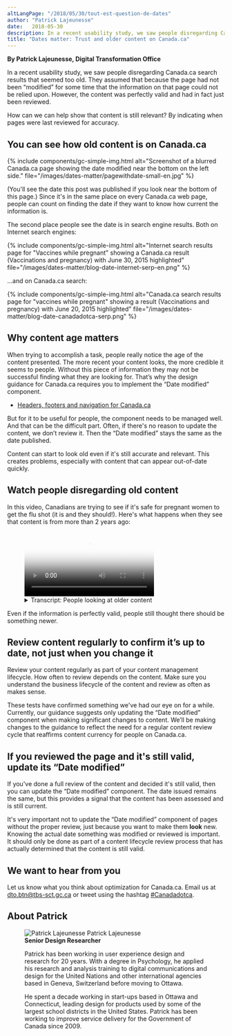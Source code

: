 ```yaml
---
altLangPage: "/2018/05/30/tout-est-question-de-dates"
author: "Patrick Lajeunesse"
date:   2018-05-30
description: In a recent usability study, we saw people disregarding Canada.ca search results that seemed too old. Find out how you can validate your content and show that it's still current.
title: "Dates matter: Trust and older content on Canada.ca"
---
```

**By Patrick Lajeunesse, Digital Transformation Office**

In a recent usability study, we saw people disregarding Canada.ca search results that seemed too old. They assumed that because the page had not been “modified” for some time that the information on that page could not be relied upon. However, the content was perfectly valid and had in fact just been reviewed.

How can we can help show that content is still relevant? By indicating when pages were last reviewed for accuracy.

## You can see how old content is on Canada.ca
{% include components/gc-simple-img.html
   alt="Screenshot of a blurred Canada.ca page showing the date modified near the bottom on the left side."
   file="/images/dates-matter/pagewithdate-small-en.jpg"
%}

(You'll see the date this post was published if you look near the bottom of this page.)
Since it's in the same place on every Canada.ca web page, people can count on finding the date if they want to know how current the information is.

The second place people see the date is in search engine results. Both on Internet search engines:

{% include components/gc-simple-img.html
   alt="Internet search results page for &quot;Vaccines while pregnant&quot; showing a Canada.ca result (Vaccinations and pregnancy) with June 30, 2015 highlighted"
   file="/images/dates-matter/blog-date-internet-serp-en.png"
%}

...and on Canada.ca search:

{% include components/gc-simple-img.html
   alt="Canada.ca search results page for &quot;vaccines while pregnant&quot; showing a result (Vaccinations and pregnancy) with June 20, 2015 highlighted"
   file="/images/dates-matter/blog-date-canadadotca-serp.png"
%}

## Why content age matters

When trying to accomplish a task, people really notice the age of the content presented. The more recent your content looks, the more credible it seems to people. Without this piece of information they may not be successful finding what they are looking for.
That’s why the design guidance for Canada.ca requires you to implement the “Date modified” component.

<ul>
  <li><a href="https://www.canada.ca/en/treasury-board-secretariat/services/government-communications/canada-content-information-architecture-specification/headers-footers-navigation.html#toc3">Headers, footers and navigation for Canada.ca</a></li>
</ul>

But for it to be useful for people, the component needs to be managed well. And that can be the difficult part. Often, if there's no reason to update the content, we don’t review it. Then the “Date modified” stays the same as the date published.

Content can start to look old even if it's still accurate and relevant. This creates problems, especially with content that can appear out-of-date quickly.


## Watch people disregarding old content

In this video, Canadians are trying to see if it's safe for pregnant women to get the flu shot (it is and they should!). Here's what happens when they see that content is from more than 2 years ago:


<figure class="wb-mltmd wb-init video cc_on gc-complex-img" role="group">
  <video poster="/images/dates-matter/old-content-video-poster.jpg" title="Thinking information is out of date">
    <source type="video/mp4" src="/images/dates-matter/trust-of-old-content-en.mp4" />
    <track src="#inline-captions" kind="captions" data-type="text/html" srclang="en" label="English" />
  </video>
  <figcaption>
    <details id="inline-captions">
      <summary>Transcript: People looking at older content</summary>
      <p class="wet-boew-vd">(Participant 1)</p>
      <p class="wet-boew-vd">(Video showing someone looking at a Canada.ca search results page. Text appears pointing to a result for "Vaccination and pregnancy", which has a date of "June 20, 2015".)</p>
      <span class="wb-tmtxt" data-begin="6.02s" data-dur="6.84s">And, so this is from 2015 so I'll just scroll down a little bit to see if maybe...</span>
      <p class="wet-boew-vd">(The picture zooms into filter controls on the side of the page. The mouse moves over "By date: Past year" and clicks the link.)</p>
      <span class="wb-tmtxt" data-begin="14.12s" data-dur="4.84s">...maybe from the past year - I'll filter my results...</span>
      <p class="wet-boew-vd">(The search results reload and the Vaccination and pregnancy page is gone.)</p>
      <span class="wb-tmtxt" data-begin="17.12s" data-dur="4.84s">...in case there's something more current.</span>
      <p class="wet-boew-vd">(Text appears saying that "The filter hid the best result".)</p>
      <p class="wet-boew-vd">(Participant 2)</p>
      <p class="wet-boew-vd">(Someone is looking at a Canada.ca search results page on a mobile phone.)</p>
      <span class="wb-tmtxt" data-begin="26.12s" data-dur="3.84s">This information goes back to 2015.</span>
      <p class="wet-boew-vd">(They tap the first result and see the Vaccination and pregnancy page. They begin scrolling down.)</p>
      <span class="wb-tmtxt" data-begin="29.00s" data-dur="4.84s">I wonder if there's anything that's newer than that.</span>
      <span class="wb-tmtxt" data-begin="32.00s" data-dur="3.84s">Although that's still pretty current...</span>
      <span class="wb-tmtxt" data-begin="36.41s" data-dur="3.84s">...I'd feel better if there was something a little newer.</span>
      <p class="wet-boew-vd">(Participant 3)</p>
      <p class="wet-boew-vd">(Another person on a different mobile phone is looking at Canada.ca search results. They scroll down and look at the first result.)</p>
      <span class="wb-tmtxt" data-begin="48.72s" data-dur="2.84s">Vaccination and pregnancy ok...</span>
      <p class="wet-boew-vd">(They seem ready to tap the link to the page, but hesitate.)</p>
      <span class="wb-tmtxt" data-begin="52.42s" data-dur="3.84s">...but that's like from 2015</span>
      <span class="wb-tmtxt" data-begin="55.12s" data-dur="3.84s">Where's the latest information from it?</span>
    </details>
  </figcaption>
</figure>

Even if the information is perfectly valid, people still thought there should be something newer.

## Review content regularly to confirm it’s up to date, not just when you change it

Review your content regularly as part of your content management lifecycle. How often to review depends on the content. Make sure you understand the business lifecycle of the content and review as often as makes sense.

These tests have confirmed something we've had our eye on for a while. Currently, our guidance suggests only updating the “Date modified” component when making significant changes to content. We’ll be making changes to the guidance to reflect the need for a regular content review cycle that reaffirms content currency for people on Canada.ca.

## If you reviewed the page and it's still valid, update its “Date modified”

If you've done a full review of the content and decided it's still valid, then you can update the “Date modified” component. The date issued remains the same, but this provides a signal that the content has been assessed and is still current.

It's very important not to update the “Date modified” component of pages without the proper review, just because you want to make them <strong>look</strong> new. Knowing the actual date something was modified or reviewed is important. It should only be done as part of a content lifecycle review process that has actually determined that the content is still valid.

## We want to hear from you

Let us know what you think about optimization for Canada.ca. Email us at [dto.btn@tbs-sct.gc.ca](mailto:dto.btn@tbs-sct.gc.ca) or tweet using the hashtag <a href="https://twitter.com/search?q=%23Canadadotca">#Canadadotca</a>.

## About Patrick
<figure class="row">
  <div class="col-md-3 col-xs-12">
    <div class="pull-left mrgn-bttm-md">
    <img class="img-responsive mrgn-bttm-md" src="/images/DTO-aboutus/DTO_blog_photo_DSC_3035_277x370.jpg" alt="Patrick Lajeunesse" />
        Patrick Lajeunesse <br />
        <b>Senior Design Researcher</b>
    </div>
  </div>
  <div class="col-md-9 col-xs-12">
    <figcaption>
      <p>Patrick has been working in user experience design and research for 20 years. With a degree in Psychology, he applied his research and analysis training to digital communications and design for the United Nations and other international agencies based in Geneva, Switzerland before moving to Ottawa.</p><p>He spent a decade working in start-ups based in Ottawa and Connecticut, leading design for products used by some of the largest school districts in the United States. Patrick has been working to improve service delivery for the Government of Canada since 2009.</p>
    </figcaption>
  </div>
</figure>